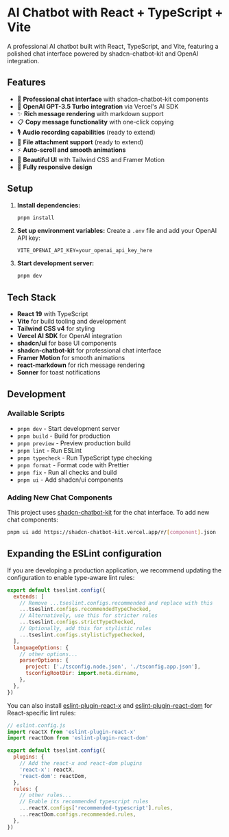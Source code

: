 # AI Chatbot with React + TypeScript + Vite

A professional AI chatbot built with React, TypeScript, and Vite, featuring a polished chat interface powered by shadcn-chatbot-kit and OpenAI integration.

## Features

- 💬 **Professional chat interface** with shadcn-chatbot-kit components
- 🤖 **OpenAI GPT-3.5 Turbo integration** via Vercel's AI SDK  
- ✨ **Rich message rendering** with markdown support
- 📋 **Copy message functionality** with one-click copying
- 🎙️ **Audio recording capabilities** (ready to extend)
- 📎 **File attachment support** (ready to extend)
- ⚡ **Auto-scroll and smooth animations** 
- 🎨 **Beautiful UI** with Tailwind CSS and Framer Motion
- 📱 **Fully responsive design**

## Setup

1. **Install dependencies:**

   ```bash
   pnpm install
   ```

2. **Set up environment variables:**
   Create a `.env` file and add your OpenAI API key:

   ```
   VITE_OPENAI_API_KEY=your_openai_api_key_here
   ```

3. **Start development server:**
   ```bash
   pnpm dev
   ```

## Tech Stack

- **React 19** with TypeScript
- **Vite** for build tooling and development
- **Tailwind CSS v4** for styling
- **Vercel AI SDK** for OpenAI integration
- **shadcn/ui** for base UI components
- **shadcn-chatbot-kit** for professional chat interface
- **Framer Motion** for smooth animations
- **react-markdown** for rich message rendering
- **Sonner** for toast notifications

## Development

### Available Scripts

- `pnpm dev` - Start development server
- `pnpm build` - Build for production  
- `pnpm preview` - Preview production build
- `pnpm lint` - Run ESLint
- `pnpm typecheck` - Run TypeScript type checking
- `pnpm format` - Format code with Prettier
- `pnpm fix` - Run all checks and build
- `pnpm ui` - Add shadcn/ui components

### Adding New Chat Components

This project uses [shadcn-chatbot-kit](https://shadcn-chatbot-kit.vercel.app/) for the chat interface. To add new chat components:

```bash
pnpm ui add https://shadcn-chatbot-kit.vercel.app/r/[component].json
```

## Expanding the ESLint configuration

If you are developing a production application, we recommend updating the configuration to enable type-aware lint rules:

```js
export default tseslint.config({
  extends: [
    // Remove ...tseslint.configs.recommended and replace with this
    ...tseslint.configs.recommendedTypeChecked,
    // Alternatively, use this for stricter rules
    ...tseslint.configs.strictTypeChecked,
    // Optionally, add this for stylistic rules
    ...tseslint.configs.stylisticTypeChecked,
  ],
  languageOptions: {
    // other options...
    parserOptions: {
      project: ['./tsconfig.node.json', './tsconfig.app.json'],
      tsconfigRootDir: import.meta.dirname,
    },
  },
})
```

You can also install [eslint-plugin-react-x](https://github.com/Rel1cx/eslint-react/tree/main/packages/plugins/eslint-plugin-react-x) and [eslint-plugin-react-dom](https://github.com/Rel1cx/eslint-react/tree/main/packages/plugins/eslint-plugin-react-dom) for React-specific lint rules:

```js
// eslint.config.js
import reactX from 'eslint-plugin-react-x'
import reactDom from 'eslint-plugin-react-dom'

export default tseslint.config({
  plugins: {
    // Add the react-x and react-dom plugins
    'react-x': reactX,
    'react-dom': reactDom,
  },
  rules: {
    // other rules...
    // Enable its recommended typescript rules
    ...reactX.configs['recommended-typescript'].rules,
    ...reactDom.configs.recommended.rules,
  },
})
```
